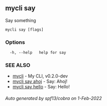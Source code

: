 ## mycli say

Say something

```
mycli say [flags]
```

### Options

```
  -h, --help   help for say
```

### SEE ALSO

* [mycli](mycli.md)	 - My CLI, v0.2.0-dev
* [mycli say ahoj](mycli_say_ahoj.md)	 - Say: Ahoj!
* [mycli say hello](mycli_say_hello.md)	 - Say: Hello!

###### Auto generated by spf13/cobra on 1-Feb-2022
